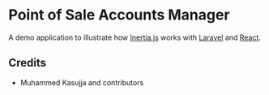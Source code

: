# Point of Sale Accounts Manager

A demo application to illustrate how [Inertia.js](https://inertiajs.com/) works with [Laravel](https://laravel.com/) and [React](https://reactjs.org/).

## Credits

- Muhammed Kasujja and contributors
